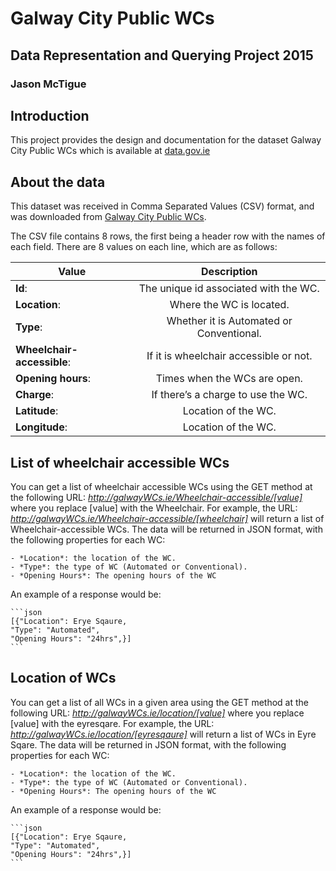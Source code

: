 # Galway City Public WCs
## Data Representation and Querying Project 2015
### Jason McTigue

## Introduction
This project provides the design and documentation for the dataset Galway City Public WCs which is available at [data.gov.ie](https://data.gov.ie/dataset/galway-city-public-wcs)

## About the data
This dataset was received in Comma Separated Values (CSV) format, and was downloaded from [Galway City Public WCs](https://data.gov.ie/dataset/galway-city-public-wcs/resource/0e15c0e0-0c00-4650-aebc-c9304ae33ea0).

The CSV file contains 8 rows, the first being a header row with the names of each field.
There are 8 values on each line, which are as follows:

    
| **Value**       | **Description** |
| ------------- |:-------------:|
| **Id**:     | The unique id associated with the WC.|
| **Location**: | Where the WC is located.|
| **Type**: | Whether it is Automated or Conventional.|
| **Wheelchair-accessible**: | If it is wheelchair accessible or not.|
| **Opening hours**: | Times when the WCs are open.|
| **Charge**: | If there’s a charge to use the WC.|
| **Latitude**: | Location of the WC.|
| **Longitude**: | Location of the WC.|

## List of wheelchair accessible WCs
You can get a list of wheelchair accessible WCs using the GET method at the following URL:
*http://galwayWCs.ie/Wheelchair-accessible/[value]*
where you replace [value] with the Wheelchair.
For example, the URL:
*http://galwayWCs.ie/Wheelchair-accessible/[wheelchair]*
will return a list of Wheelchair-accessible WCs.
The data will be returned in JSON format, with the following properties for each WC:

    - *Location*: the location of the WC.
    - *Type*: the type of WC (Automated or Conventional).
    - *Opening Hours*: The opening hours of the WC
    
An example of a response would be:

    ```json
    [{"Location": Erye Sqaure, 
    "Type": "Automated",
    "Opening Hours": "24hrs",}]
    ```
    
## Location of WCs
You can get a list of all WCs in a given area using the GET method at the following URL:
*http://galwayWCs.ie/location/[value]*
where you replace [value] with the eyresqare.
For example, the URL:
*http://galwayWCs.ie/location/[eyresqaure]*
will return a list of WCs in Eyre Sqare.
The data will be returned in JSON format, with the following properties for each WC:

    - *Location*: the location of the WC.
    - *Type*: the type of WC (Automated or Conventional).
    - *Opening Hours*: The opening hours of the WC
    
An example of a response would be:

    ```json
    [{"Location": Erye Sqaure, 
    "Type": "Automated",
    "Opening Hours": "24hrs",}]
    ```
    

